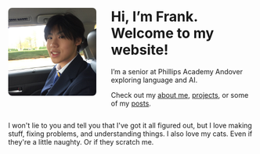 <div style="display: flex; align-items: center; gap: 30px;">
  <img src="/images/ProfilePhoto.jpg" alt="Profile photo" style="width: 180px; border-radius: 8px;">
  <div>
    <h1>Hi, I’m Frank. Welcome to my website!</h1>
    <p>I’m a senior at Phillips Academy Andover exploring language and AI.</p>
    <p>Check out my <a href="/about">about me</a>, <a href="/projects">projects</a>, or some of my <a href="/posts">posts</a>.</p>
  </div>
</div>

I won't lie to you and tell you that I've got it all figured out, but I love making stuff, fixing problems, and understanding things. I also love my cats. Even if they're a little naughty. Or if they scratch me.

